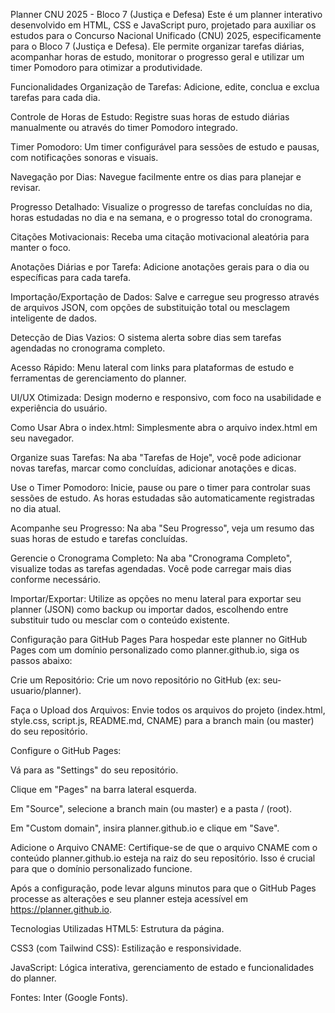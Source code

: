 Planner CNU 2025 - Bloco 7 (Justiça e Defesa)
Este é um planner interativo desenvolvido em HTML, CSS e JavaScript puro, projetado para auxiliar os estudos para o Concurso Nacional Unificado (CNU) 2025, especificamente para o Bloco 7 (Justiça e Defesa). Ele permite organizar tarefas diárias, acompanhar horas de estudo, monitorar o progresso geral e utilizar um timer Pomodoro para otimizar a produtividade.

Funcionalidades
Organização de Tarefas: Adicione, edite, conclua e exclua tarefas para cada dia.

Controle de Horas de Estudo: Registre suas horas de estudo diárias manualmente ou através do timer Pomodoro integrado.

Timer Pomodoro: Um timer configurável para sessões de estudo e pausas, com notificações sonoras e visuais.

Navegação por Dias: Navegue facilmente entre os dias para planejar e revisar.

Progresso Detalhado: Visualize o progresso de tarefas concluídas no dia, horas estudadas no dia e na semana, e o progresso total do cronograma.

Citações Motivacionais: Receba uma citação motivacional aleatória para manter o foco.

Anotações Diárias e por Tarefa: Adicione anotações gerais para o dia ou específicas para cada tarefa.

Importação/Exportação de Dados: Salve e carregue seu progresso através de arquivos JSON, com opções de substituição total ou mesclagem inteligente de dados.

Detecção de Dias Vazios: O sistema alerta sobre dias sem tarefas agendadas no cronograma completo.

Acesso Rápido: Menu lateral com links para plataformas de estudo e ferramentas de gerenciamento do planner.

UI/UX Otimizada: Design moderno e responsivo, com foco na usabilidade e experiência do usuário.

Como Usar
Abra o index.html: Simplesmente abra o arquivo index.html em seu navegador.

Organize suas Tarefas: Na aba "Tarefas de Hoje", você pode adicionar novas tarefas, marcar como concluídas, adicionar anotações e dicas.

Use o Timer Pomodoro: Inicie, pause ou pare o timer para controlar suas sessões de estudo. As horas estudadas são automaticamente registradas no dia atual.

Acompanhe seu Progresso: Na aba "Seu Progresso", veja um resumo das suas horas de estudo e tarefas concluídas.

Gerencie o Cronograma Completo: Na aba "Cronograma Completo", visualize todas as tarefas agendadas. Você pode carregar mais dias conforme necessário.

Importar/Exportar: Utilize as opções no menu lateral para exportar seu planner (JSON) como backup ou importar dados, escolhendo entre substituir tudo ou mesclar com o conteúdo existente.

Configuração para GitHub Pages
Para hospedar este planner no GitHub Pages com um domínio personalizado como planner.github.io, siga os passos abaixo:

Crie um Repositório: Crie um novo repositório no GitHub (ex: seu-usuario/planner).

Faça o Upload dos Arquivos: Envie todos os arquivos do projeto (index.html, style.css, script.js, README.md, CNAME) para a branch main (ou master) do seu repositório.

Configure o GitHub Pages:

Vá para as "Settings" do seu repositório.

Clique em "Pages" na barra lateral esquerda.

Em "Source", selecione a branch main (ou master) e a pasta / (root).

Em "Custom domain", insira planner.github.io e clique em "Save".

Adicione o Arquivo CNAME: Certifique-se de que o arquivo CNAME com o conteúdo planner.github.io esteja na raiz do seu repositório. Isso é crucial para que o domínio personalizado funcione.

Após a configuração, pode levar alguns minutos para que o GitHub Pages processe as alterações e seu planner esteja acessível em https://planner.github.io.

Tecnologias Utilizadas
HTML5: Estrutura da página.

CSS3 (com Tailwind CSS): Estilização e responsividade.

JavaScript: Lógica interativa, gerenciamento de estado e funcionalidades do planner.

Fontes: Inter (Google Fonts).
